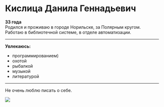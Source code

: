# Кислица Данила Геннадьевич
**33 года**  
Родился и проживаю в городе Норильске, за Полярным кругом.
Работаю в библиотечной системе, в отделе автоматизации. 
***
**Увлекаюсь:**
- программированием) 
- охотой 
- рыбалкой
- музыкой
- литературой
---  
Не очень люблю писать о себе.

![](https://photos.app.goo.gl/dG1J9xY4rXfW3s7y7)